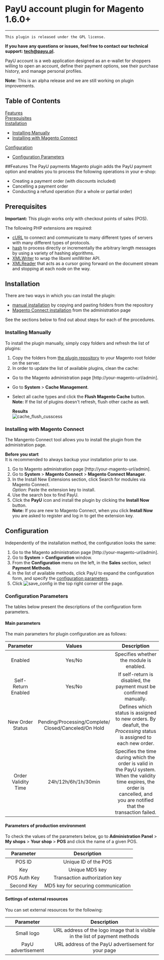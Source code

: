 # PayU account plugin for Magento 1.6.0+
-------
``This plugin is released under the GPL license.``

**If you have any questions or issues, feel free to contact our technical support: tech@payu.pl.**

PayU account is a web application designed as an e-wallet for shoppers willing to open an account, 
define their payment options, see their purchase history, and manage personal profiles.

**Note:** This is an alpha release and we are still working on plugin improvements.

## Table of Contents

[Features](#features) <br />
[Prerequisites][1] <br />
[Installation][2]
* [Installing Manually][2.1]
* [Installing with Magento Connect][2.2]

[Configuration][3]
* [Configuration Parameters][3.1]

##Features
The PayU payments Magento plugin adds the PayU payment option and enables you to process the following operations in your e-shop:

* Creating a payment order (with discounts included)
* Cancelling a payment order
* Conducting a refund operation (for a whole or partial order)


## Prerequisites

**Important:** This plugin works only with checkout points of sales (POS).

The following PHP extensions are required:

* [cURL][ext2] to connect and communicate to many different types of servers with many different types of protocols.
* [hash][ext3] to process directly or incrementally the arbitrary length messages by using a variety of hashing algorithms.
* [XMLWriter][ext4] to wrap the libxml xmlWriter API.
* [XMLReader][ext5] that acts as a cursor going forward on the document stream and stopping at each node on the way.

## Installation

There are two ways in which you can install the plugin:

* [manual installation][2.1] by copying and pasting folders from the repository
* [Magento Connect installation][2.2] from the administration page

See the sections below to find out about steps for each of the procedures.

### Installing Manually

To install the plugin manually, simply copy folders and refresh the list of plugins:

1. Copy the folders from [the plugin repository][ext1] to your Magento root folder on the server.
2. In order to update the list of available plugins, clean the cache:
  * Go to the Magento administration page [http://your-magento-url/admin].
  * Go to **System** > **Cache Management**.
  * Select all cache types and click  the **Flush Magento Cache** button.<br /> 
  **Note:** If the list of plugins doesn't refresh, flush other cache as well.

      **Results**<br />
     ![cache_flush_cusscess][img3]

### Installing with Magento Connect 

The Mangento Connect tool allows you to install the plugin from the administration page. 

**Before you start**<br />
It is recommended to always backup your installation prior to use.

1. Go to Magento administration page [http://your-magento-url/admin].
2. Go to **System** > **Magento Connect** > **Magento Connect Manager**.
3. In the Install New Extensions section, click Search for modules via Magento Connect.<br /> 
*Option:* Paste the extension key to install.
4. Use the search box to find PayU.
5. Click the **PayU** icon and install the plugin by clicking the **Install Now** button.<br />
**Note:** If you are new to Magento Connect, when you click **Install Now** you are asked to register and log in to get the extension key.<br />
  
## Configuration

Independently of the installation method, the configuration looks the same:

1. Go to the Magento administration page [http://your-magento-url/admin].
2. Go to **System** > **Configuration** window. 
3. From the **Configuration** menu on the left, in the **Sales** section, select **Payment Methods**.
4. In the list of available methods, click PayU to expand the configuration form, and specify the [configuration parameters][3.1].
5. Click ![save_config][img2] in the top right corner of the page.

### Configuration Parameters

The tables below present the descriptions of the configuration form parameters.

#### Main parameters

The main parameters for plugin configuration are as follows:

| Parameter | Values | Description | 
|:---------:|:------:|:-----------:|
|Enabled|Yes/No|Specifies whether the module is enabled.|
|Self-Return Enabled|Yes/No|If self-return is disabled, the payment must be confirmed manually.|
|New Order Status|Pending/Processing/Complete/ <br /> Closed/Canceled/On Hold|Defines which status is assigned to new orders. By deafult, the *Processing* status is assigned to each new order.|
|Order Validity Time|24h/12h/6h/1h/30min|Specifies the time during which the order is valid in the PayU system. When the validity time expires, the order is cancelled, and you are notified that the transaction failed.|

#### Parameters of production environment

To check the values of the parameters below, go to **Administration Panel** > **My shops** > **Your shop** > **POS** and click the name of a given POS.

| Parameter | Description | 
|:---------:|:-----------:|
|POS ID|Unique ID of the POS|
|Key|Unique MD5 key
|POS Auth Key|Transaction authorization key|
|Second Key| MD5 key for securing communication|

#### Settings of external resources

You can set external resources for the following:

| Parameter |Description | 
|:---------:|:-----------:|
|Small logo|URL address of the logo image that is visible in the list of payment methods|
|PayU advertisement|URL address of the PayU advertisement for your page|

<!--LINKS-->

<!--topic urls:-->

[1]: https://github.com/PayU/plugin_magento_160#prerequisites
[2]: https://github.com/PayU/plugin_magento_160#installation
[2.1]: https://github.com/PayU/plugin_magento_160#installing-manually
[2.2]: https://github.com/PayU/plugin_magento_160#installing-with-magento-connect
[3]: https://github.com/PayU/plugin_magento_160#configuration
[3.1]: https://github.com/PayU/plugin_magento_160#configuration-parameters
[3.1.1]: https://github.com/PayU/plugin_magento_160#main-parameters
[3.1.2]: https://github.com/PayU/plugin_magento_160#parameters-of-production-and-test-environments
[3.1.3]: https://github.com/PayU/plugin_magento_160#settings-of-external-resources


<!--external links:-->

[ext1]: https://github.com/PayU/plugin_magento_160
[ext2]: http://php.net/manual/en/book.curl.php
[ext3]: http://php.net/manual/en/book.hash.php
[ext4]: http://php.net/manual/en/book.xmlwriter.php
[ext5]: http://php.net/manual/en/book.xmlreader.php

<!--images:-->

[img2]: https://raw.github.com/PayU/plugin_magento_160/master/readme_images/save_config.png
[img3]: https://raw.github.com/PayU/plugin_magento_160/master/readme_images/cache_flushed.png
